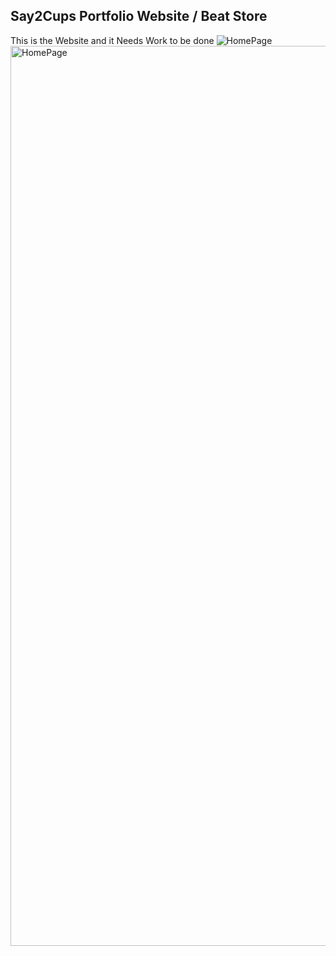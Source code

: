 ## Say2Cups Portfolio Website / Beat Store

This is the Website and it Needs Work to be done 
![HomePage](HomePage.png)
<img width="1440" alt="HomePage" src="https://github.com/user-attachments/assets/b423285d-b8e0-4657-ac3e-3c0cea9834b5">
